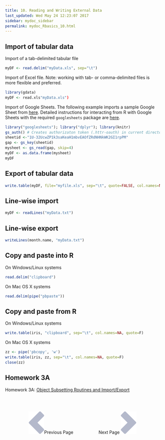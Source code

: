 ```yaml
---
title: 10. Reading and Writing External Data
last_updated: Wed May 24 12:23:07 2017
sidebar: mydoc_sidebar
permalink: mydoc_Rbasics_10.html
---
```

## Import of tabular data

Import of a tab-delimited tabular file

```r
myDF <- read.delim("myData.xls", sep="\t")
```

Import of Excel file. Note: working with tab- or comma-delimited files is more flexible and preferred.

```r
library(gdata)
myDF <- read.xls"myData.xls")
```

Import of Google Sheets. The following example imports a sample Google Sheet from [here](https://docs.google.com/spreadsheets/d/1U-32UcwZP1k3saKeaH1mbvEAOfZRdNHNkWK2GI1rpPM/edit#gid=472150521).
Detailed instructions for interacting from R with Google Sheets with the required `googlesheets` package are [here](https://github.com/jennybc/googlesheets).


```r
library("googlesheets"); library("dplyr"); library(knitr)
gs_auth() # Creates authorizaton token (.httr-oauth) in current directory if not present
sheetid <-"1U-32UcwZP1k3saKeaH1mbvEAOfZRdNHNkWK2GI1rpPM"
gap <- gs_key(sheetid)
mysheet <- gs_read(gap, skip=4)
myDF <- as.data.frame(mysheet)
myDF
```

## Export of tabular data

```r
write.table(myDF, file="myfile.xls", sep="\t", quote=FALSE, col.names=NA)
```

## Line-wise import

```r
myDF <- readLines("myData.txt")
```

## Line-wise export

```r
writeLines(month.name, "myData.txt")
```

## Copy and paste into R

On Windows/Linux systems

```r
read.delim("clipboard") 
```
On Mac OS X systems

```r
read.delim(pipe("pbpaste")) 
```

## Copy and paste from R 

On Windows/Linux systems

```r
write.table(iris, "clipboard", sep="\t", col.names=NA, quote=F) 
```

On Mac OS X systems

```r
zz <- pipe('pbcopy', 'w')
write.table(iris, zz, sep="\t", col.names=NA, quote=F)
close(zz) 
```

## Homework 3A 

Homework 3A: [Object Subsetting Routines and Import/Export](http://girke.bioinformatics.ucr.edu/GEN242/mydoc_homework_03.html)

<br><br><center><a href="mydoc_Rbasics_09.html"><img src="images/left_arrow.png" alt="Previous page."></a>Previous Page &nbsp; &nbsp; &nbsp; &nbsp; &nbsp; &nbsp; &nbsp; &nbsp; &nbsp; &nbsp; Next Page
<a href="mydoc_Rbasics_11.html"><img src="images/right_arrow.png" alt="Next page."></a></center>
